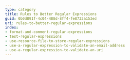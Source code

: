 ```yaml
---
type: category
title: Rules to Better Regular Expressions
guid: 0b0d891f-4c04-488d-8ff4-fe8733a153ed
uri: rules-to-better-regular-expressions
index:
- format-and-comment-regular-expressions
- test-regular-expressions
- use-resource-file-to-store-regular-expressions
- use-a-regular-expression-to-validate-an-email-address
- use-a-regular-expression-to-validate-an-uri
---
```

